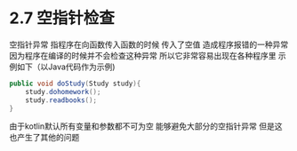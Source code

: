 # 2.7 空指针检查

空指针异常 指程序在向函数传入函数的时候 传入了空值 造成程序报错的一种异常 因为程序在编译的时候并不会检查这种异常 所以它非常容易出现在各种程序里 示例如下（以Java代码作为示例)

```java
public void doStudy(Study study){
	study.dohomework();
	study.readbooks();
}
```

由于kotlin默认所有变量和参数都不可为空 能够避免大部分的空指针异常 但是这也产生了其他的问题
